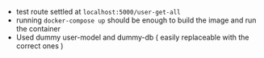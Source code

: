 - test route settled at `localhost:5000/user-get-all`
- running `docker-compose up` should be enough to build the image and run the container
- Used dummy user-model and dummy-db ( easily replaceable with the correct ones )
